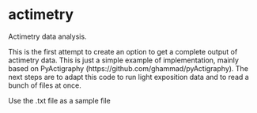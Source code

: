 # actimetry
<p>Actimetry data analysis.</p> 
This is the first attempt to create an option to get a complete output of actimetry data. This is just a simple example of implementation, mainly based on PyActigraphy (https://github.com/ghammad/pyActigraphy). The next steps are to adapt this code to run light exposition data and to read a bunch of files at once. </p> 
<p>Use the .txt file as a sample file</p>
